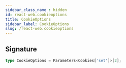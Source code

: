 ```yaml
---
sidebar_class_name : hidden
id: react-web.cookieoptions
title: CookieOptions
sidebar_label: CookieOptions
slug: /react-web.cookieoptions
---
```






## Signature

```typescript
type CookieOptions = Parameters<Cookies['set']>[2];
```
